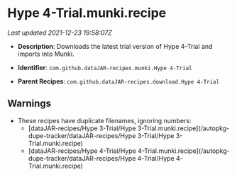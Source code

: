 # Hype 4-Trial.munki.recipe

_Last updated 2021-12-23 19:58:07Z_

- **Description**: Downloads the latest trial version of Hype 4-Trial and imports into Munki.

- **Identifier**: `com.github.dataJAR-recipes.munki.Hype 4-Trial`

- **Parent Recipes**: `com.github.dataJAR-recipes.download.Hype 4-Trial`

## Warnings

- These recipes have duplicate filenames, ignoring numbers:
    - [dataJAR-recipes/Hype 3-Trial/Hype 3-Trial.munki.recipe](/autopkg-dupe-tracker/dataJAR-recipes/Hype 3-Trial/Hype 3-Trial.munki.recipe)
    - [dataJAR-recipes/Hype 4-Trial/Hype 4-Trial.munki.recipe](/autopkg-dupe-tracker/dataJAR-recipes/Hype 4-Trial/Hype 4-Trial.munki.recipe)